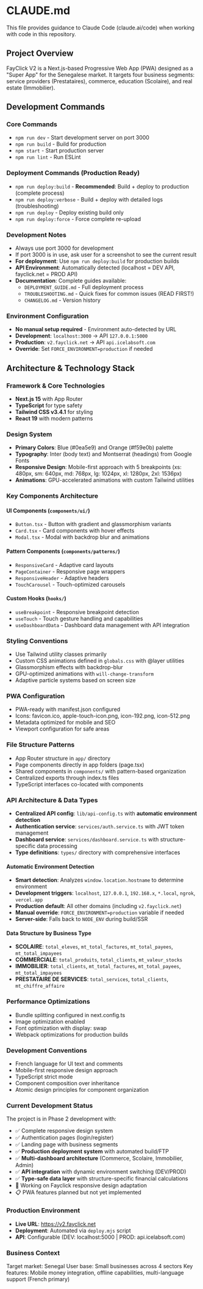 # CLAUDE.md

This file provides guidance to Claude Code (claude.ai/code) when working with code in this repository.

## Project Overview

FayClick V2 is a Next.js-based Progressive Web App (PWA) designed as a "Super App" for the Senegalese market. It targets four business segments: service providers (Prestataires), commerce, education (Scolaire), and real estate (Immobilier).

## Development Commands

### Core Commands
- `npm run dev` - Start development server on port 3000
- `npm run build` - Build for production
- `npm start` - Start production server
- `npm run lint` - Run ESLint

### Deployment Commands (Production Ready)
- `npm run deploy:build` - **Recommended**: Build + deploy to production (complete process)
- `npm run deploy:verbose` - Build + deploy with detailed logs (troubleshooting)
- `npm run deploy` - Deploy existing build only
- `npm run deploy:force` - Force complete re-upload

### Development Notes
- Always use port 3000 for development
- If port 3000 is in use, ask user for a screenshot to see the current result
- **For deployment**: Use `npm run deploy:build` for production builds
- **API Environment**: Automatically detected (localhost = DEV API, fayclick.net = PROD API)
- **Documentation**: Complete guides available:
  - `DEPLOYMENT_GUIDE.md` - Full deployment process
  - `TROUBLESHOOTING.md` - Quick fixes for common issues (READ FIRST!)
  - `CHANGELOG.md` - Version history

### Environment Configuration
- **No manual setup required** - Environment auto-detected by URL
- **Development**: `localhost:3000` → API `127.0.0.1:5000` 
- **Production**: `v2.fayclick.net` → API `api.icelabsoft.com`
- **Override**: Set `FORCE_ENVIRONMENT=production` if needed

## Architecture & Technology Stack

### Framework & Core Technologies
- **Next.js 15** with App Router
- **TypeScript** for type safety
- **Tailwind CSS v3.4.1** for styling
- **React 19** with modern patterns

### Design System
- **Primary Colors**: Blue (#0ea5e9) and Orange (#f59e0b) palette
- **Typography**: Inter (body text) and Montserrat (headings) from Google Fonts
- **Responsive Design**: Mobile-first approach with 5 breakpoints (xs: 480px, sm: 640px, md: 768px, lg: 1024px, xl: 1280px, 2xl: 1536px)
- **Animations**: GPU-accelerated animations with custom Tailwind utilities

### Key Components Architecture

#### UI Components (`components/ui/`)
- `Button.tsx` - Button with gradient and glassmorphism variants
- `Card.tsx` - Card components with hover effects
- `Modal.tsx` - Modal with backdrop blur and animations

#### Pattern Components (`components/patterns/`)
- `ResponsiveCard` - Adaptive card layouts
- `PageContainer` - Responsive page wrappers
- `ResponsiveHeader` - Adaptive headers
- `TouchCarousel` - Touch-optimized carousels

#### Custom Hooks (`hooks/`)
- `useBreakpoint` - Responsive breakpoint detection
- `useTouch` - Touch gesture handling and capabilities
- `useDashboardData` - Dashboard data management with API integration

### Styling Conventions
- Use Tailwind utility classes primarily
- Custom CSS animations defined in `globals.css` with @layer utilities
- Glassmorphism effects with backdrop-blur
- GPU-optimized animations with `will-change-transform`
- Adaptive particle systems based on screen size

### PWA Configuration
- PWA-ready with manifest.json configured
- Icons: favicon.ico, apple-touch-icon.png, icon-192.png, icon-512.png
- Metadata optimized for mobile and SEO
- Viewport configuration for safe areas

### File Structure Patterns
- App Router structure in `app/` directory
- Page components directly in app folders (page.tsx)
- Shared components in `components/` with pattern-based organization
- Centralized exports through index.ts files
- TypeScript interfaces co-located with components

### API Architecture & Data Types
- **Centralized API config**: `lib/api-config.ts` with **automatic environment detection**
- **Authentication service**: `services/auth.service.ts` with JWT token management
- **Dashboard service**: `services/dashboard.service.ts` with structure-specific data processing
- **Type definitions**: `types/` directory with comprehensive interfaces

#### Automatic Environment Detection
- **Smart detection**: Analyzes `window.location.hostname` to determine environment
- **Development triggers**: `localhost`, `127.0.0.1`, `192.168.x`, `*.local`, `ngrok`, `vercel.app`
- **Production default**: All other domains (including `v2.fayclick.net`)
- **Manual override**: `FORCE_ENVIRONMENT=production` variable if needed
- **Server-side**: Falls back to `NODE_ENV` during build/SSR

#### Data Structure by Business Type
- **SCOLAIRE**: `total_eleves`, `mt_total_factures`, `mt_total_payees`, `mt_total_impayees`
- **COMMERCIALE**: `total_produits`, `total_clients`, `mt_valeur_stocks`
- **IMMOBILIER**: `total_clients`, `mt_total_factures`, `mt_total_payees`, `mt_total_impayees`
- **PRESTATAIRE DE SERVICES**: `total_services`, `total_clients`, `mt_chiffre_affaire`

### Performance Optimizations
- Bundle splitting configured in next.config.ts
- Image optimization enabled
- Font optimization with display: swap
- Webpack optimizations for production builds

### Development Conventions
- French language for UI text and comments
- Mobile-first responsive design approach
- TypeScript strict mode
- Component composition over inheritance
- Atomic design principles for component organization

### Current Development Status
The project is in Phase 2 development with:
- ✅ Complete responsive design system
- ✅ Authentication pages (login/register) 
- ✅ Landing page with business segments
- ✅ **Production deployment system** with automated build/FTP
- ✅ **Multi-dashboard architecture** (Commerce, Scolaire, Immobilier, Admin)
- ✅ **API integration** with dynamic environment switching (DEV/PROD)
- ✅ **Type-safe data layer** with structure-specific financial calculations
- 🔄 Working on Fayclick responsive design adaptation
- 📋 PWA features planned but not yet implemented

### Production Environment
- **Live URL**: https://v2.fayclick.net
- **Deployment**: Automated via `deploy.mjs` script
- **API**: Configurable (DEV: localhost:5000 | PROD: api.icelabsoft.com)

### Business Context
Target market: Senegal
User base: Small businesses across 4 sectors
Key features: Mobile money integration, offline capabilities, multi-language support (French primary)